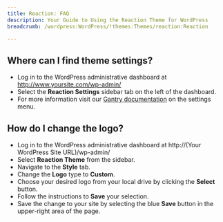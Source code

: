 ```yaml
---
title: Reaction: FAQ
description: Your Guide to Using the Reaction Theme for WordPress
breadcrumb: /wordpress:WordPress/!themes:Themes/reaction:Reaction

---
```


Where can I find theme settings?
-----
* Log in to the WordPress administrative dashboard at http://www.yoursite.com/wp-admin/
* Select the **Reaction Settings** sidebar tab on the left of the dashboard.
* For more information visit our [Gantry documentation][gantry] on the settings menu.

How do I change the logo?
-----

* Log in to the WordPress administrative dashboard at http://(Your WordPress Site URL)/wp-admin/
* Select **Reaction Theme** from the sidebar.
* Navigate to the **Style** tab.
* Change the **Logo** type to **Custom**.
* Choose your desired logo from your local drive by clicking the **Select** button.
* Follow the instructions to **Save** your selection.
* Save the change to your site by selecting the blue **Save** button in the upper-right area of the page.

[gantry]: http://gantry-framework.org/documentation/wordpress/configure/